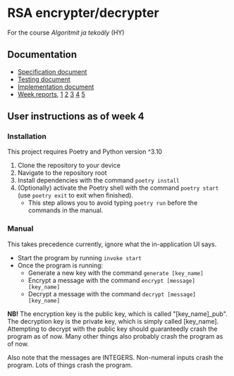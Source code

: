 # RSA encrypter/decrypter

For the course *Algoritmit ja tekoäly* (HY)

## Documentation

- [Specification document](https://github.com/Cherrybowll/algolabra/blob/main/documentation/specification.md)
- [Testing document](https://github.com/Cherrybowll/algolabra/blob/main/documentation/tests.md)
- [Implementation document](https://github.com/Cherrybowll/algolabra/blob/main/documentation/implementation.md)
- [Week reports](https://github.com/Cherrybowll/algolabra/tree/main/documentation/weekreports),
[1](https://github.com/Cherrybowll/algolabra/blob/main/documentation/weekreports/weekreport1.md)
[2](https://github.com/Cherrybowll/algolabra/blob/main/documentation/weekreports/weekreport2.md)
[3](https://github.com/Cherrybowll/algolabra/blob/main/documentation/weekreports/weekreport3.md)
[4](https://github.com/Cherrybowll/algolabra/blob/main/documentation/weekreports/weekreport4.md)
[5](https://github.com/Cherrybowll/algolabra/blob/main/documentation/weekreports/weekreport5.md)

## User instructions as of week 4

### Installation

This project requires Poetry and Python version ^3.10

1. Clone the repository to your device
2. Navigate to the repository root
3. Install dependencies with the command `poetry install`
4. (Optionally) activate the Poetry shell with the command `poetry start` (use `poetry exit` to exit when finished).
   - This step allows you to avoid typing `poetry run` before the commands in the manual.

### Manual

This takes precedence currently, ignore what the in-application UI says.

- Start the program by running `invoke start`
- Once the program is running:
  - Generate a new key with the command `generate [key_name]`
  - Encrypt a message with the command `encrypt [message] [key_name]`
  - Decrypt a message with the command `decrypt [message] [key_name]`

**NB!** The encryption key is the public key, which is called "[key_name]_pub". The decryption key is the private key, which is simply called [key_name]. Attempting to decrypt with the public key should guaranteedly crash the program as of now.
Many other things also probably crash the program as of now.

Also note that the messages are INTEGERS. Non-numeral inputs crash the program. Lots of things crash the program.
